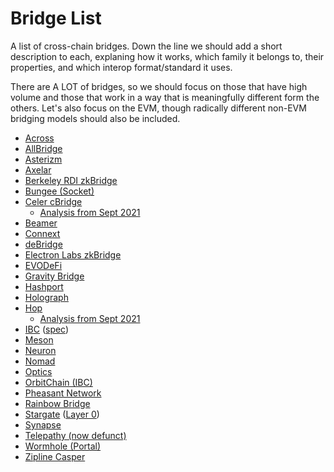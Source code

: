 # Bridge List

A list of cross-chain bridges. Down the line we should add a short description to each, explaning
how it works, which family it belongs to, their properties, and which interop format/standard it
uses.

There are A LOT of bridges, so we should focus on those that have high volume and those that work in
a way that is meaningfully different form the others. Let's also focus on the EVM, though radically
different non-EVM bridging models should also be included.

- [Across](https://docs.across.to/)
- [AllBridge](https://docs.allbridge.io/)
- [Asterizm](https://docs.asterizm.io)
- [Axelar](https://docs.axelar.dev/)
- [Berkeley RDI zkBridge](https://rdi.berkeley.edu/zkp/zkBridge/zkBridge.html)
- [Bungee (Socket)](https://docs.socket.tech/)
- [Celer cBridge](https://cbridge-docs.celer.network/)
  - [Analysis from Sept 2021](https://twitter.com/bkiepuszewski/status/1437031523455229964)
- [Beamer](https://docs.beamerbridge.com/)
- [Connext](https://docs.connext.network/)
- [deBridge](https://docs.debridge.finance/)
- [Electron Labs zkBridge](https://electron-labs.gitbook.io/docs/)
- [EVODeFi](https://docs.evodefi.com/)
- [Gravity Bridge](https://github.com/Gravity-Bridge/Gravity-Docs)
- [Hashport](https://docs.hashport.network)
- [Holograph](https://docs.holograph.xyz/)
- [Hop](https://docs.hop.exchange/)
  - [Analysis from Sept 2021](https://twitter.com/bkiepuszewski/status/1437320613358673922)
- [IBC](https://ibc.cosmos.network/main) ([spec](https://github.com/cosmos/ibc))
- [Meson](https://docs.meson.fi/) 
- [Neuron](https://docs.goneuron.xyz)
- [Nomad](https://docs.nomad.xyz/the-nomad-protocol/overview)
- [Optics](https://github.com/celo-org/optics-monorepo)
- [OrbitChain (IBC)](https://docs.orbitchain.io/)
- [Pheasant Network](https://docs.pheasant.network/)
- [Rainbow Bridge](https://doc.aurora.dev/bridge/bridge-overview/)
- [Stargate](https://stargateprotocol.gitbook.io/) ([Layer 0](https://layerzero.gitbook.io/docs/)) 
- [Synapse](https://docs.synapseprotocol.com/)
- [Telepathy (now defunct)](https://docs.telepathy.xyz/)
- [Wormhole (Portal)](https://docs.wormhole.com/)
- [Zipline Casper](https://github.com/ChainSafe/Zipline-Casper)